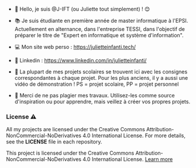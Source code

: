 - 👋 Hello, je suis @J-IFT (ou Juliette tout simplement) ! 😊

- 📚 Je suis étudiante en première année de master informatique à l'EPSI. Actuellement en alternance, dans l'entreprise TESSI, dans l'objectif de préparer le titre de "Expert en informatique et système d'information".

- 💻 Mon site web perso : https://julietteinfanti.tech/

- 📎 Linkedin : https://www.linkedin.com/in/julietteinfanti/

- 📌 La plupart de mes projets scolaires se trouvent ici avec les consignes correspondantes à chaque projet. Pour les plus anciens, il y a aussi une vidéo de démonstration !
 PS = projet scolaire, PP = projet personnel

- 🚫 Merci de ne pas plagier mes travaux. Utilisez-les comme source d'inspiration ou pour apprendre, mais veillez à créer vos propres projets.

### License ⚠️

All my projects are licensed under the Creative Commons Attribution-NonCommercial-NoDerivatives 4.0 International License. For more details, see the **LICENSE** file in each repository.

This project is licensed under the Creative Commons Attribution-NonCommercial-NoDerivatives 4.0 International License. [Learn more](https://creativecommons.org/licenses/by-nc-nd/4.0/)
